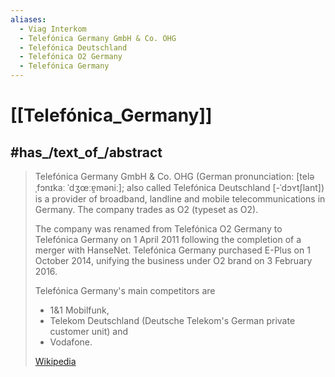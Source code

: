 ```yaml
---
aliases:
  - Viag Interkom
  - Telefónica Germany GmbH & Co. OHG
  - Telefónica Deutschland
  - Telefónica O2 Germany
  - Telefónica Germany
---
```


# [[Telefónica_Germany]] 


## #has_/text_of_/abstract 

> Telefónica Germany GmbH & Co. OHG (German pronunciation: [teləˌfɔnɪkaː ˈdʒœːɐ̯məniː]; 
> also called Telefónica Deutschland [-ˈdɔʏtʃlant]) 
> is a provider of broadband, landline and mobile telecommunications in Germany. 
> The company trades as O2 (typeset as O2).
>
> The company was renamed from Telefónica O2 Germany 
> to Telefónica Germany on 1 April 2011 following the completion of a merger with HanseNet. 
> Telefónica Germany purchased E-Plus on 1 October 2014, 
> unifying the business under O2 brand on 3 February 2016. 
> 
> Telefónica Germany's main competitors are 
> - 1&1 Mobilfunk, 
> - Telekom Deutschland (Deutsche Telekom's German private customer unit) and 
> - Vodafone.
>
> [Wikipedia](https://en.wikipedia.org/wiki/Telef%C3%B3nica%20Germany) 

